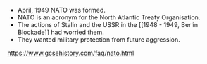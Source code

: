 - April, 1949 NATO was formed.
- NATO is an acronym for the North Atlantic Treaty Organisation.
- The actions of Stalin and the USSR in the [[1948 - 1949, Berlin Blockade]] had worried them.
- They wanted military protection from future aggression.

https://www.gcsehistory.com/faq/nato.html